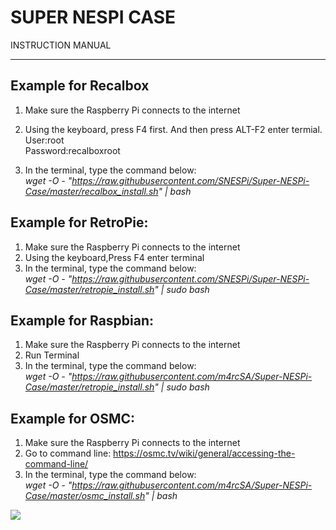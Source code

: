 SUPER  NESPI CASE
===
INSTRUCTION MANUAL
***
Example for Recalbox
---
1. Make sure the Raspberry Pi connects to the internet
2. Using the keyboard, press F4 first. And then press ALT-F2 enter termial.<br>
User:root<br>
Password:recalboxroot

3. In the terminal, type the  command below:<br>
*wget -O - "https://raw.githubusercontent.com/SNESPi/Super-NESPi-Case/master/recalbox_install.sh" | bash*

Example for RetroPie:
---
1. Make sure the Raspberry Pi connects to the internet
2. Using the keyboard,Press F4 enter terminal
3. In the terminal, type the  command below:<br>
*wget -O - "https://raw.githubusercontent.com/SNESPi/Super-NESPi-Case/master/retropie_install.sh" | sudo bash*

Example for Raspbian:
---
1. Make sure the Raspberry Pi connects to the internet
2. Run Terminal
3. In the terminal, type the  command below:<br>
*wget -O - "https://raw.githubusercontent.com/m4rcSA/Super-NESPi-Case/master/retropie_install.sh" | sudo bash*

Example for OSMC:
---
1. Make sure the Raspberry Pi connects to the internet
2. Go to command line: https://osmc.tv/wiki/general/accessing-the-command-line/
3. In the terminal, type the  command below:<br>
*wget -O - "https://raw.githubusercontent.com/m4rcSA/Super-NESPi-Case/master/osmc_install.sh" | bash*

![](/img/image3.jpg)
